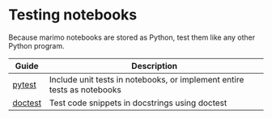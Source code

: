 # Testing notebooks

Because marimo notebooks are stored as Python, test them like any other Python
program.

| Guide                 | Description                                                             |
| --------------------- | ----------------------------------------------------------------------- |
| [pytest](pytest.md)   | Include unit tests in notebooks, or implement entire tests as notebooks |
| [doctest](doctest.md) | Test code snippets in docstrings using doctest                          |
